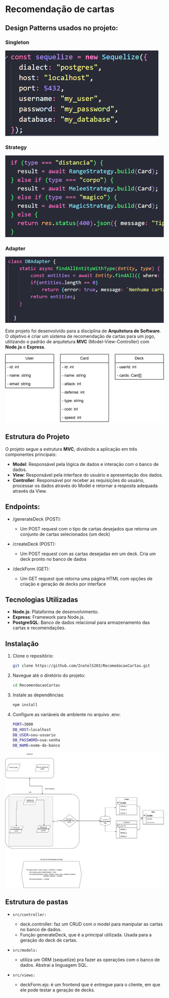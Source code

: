 # Recomendação de cartas

## Design Patterns usados no projeto:

### Singleton

![singleton](./assets/singleton.png)

### Strategy

![singleton](./assets/strategy.png)

### Adapter

![singleton](./assets/adapter.png)


Este projeto foi desenvolvido para a disciplina de **Arquitetura de Software**. O objetivo é criar um sistema de recomendação de cartas para um jogo, utilizando o padrão de arquitetura **MVC** (Model-View-Controller) com **Node.js** e **Express**.


![diagrama.png](assets/Diagrama.png)
## Estrutura do Projeto

O projeto segue a estrutura **MVC**, dividindo a aplicação em três componentes principais:

- **Model**: Responsável pela lógica de dados e interação com o banco de dados.
- **View**: Responsável pela interface do usuário e apresentação dos dados.
- **Controller**: Responsável por receber as requisições do usuário, processar os dados através do Model e retornar a resposta adequada através da View.

## Endpoints:

- /generateDeck (POST):
    - Um POST request com o tipo de cartas desejados que retorna um conjunto de cartas selecionados (um deck)

- /createDeck (POST):
    - Um POST request com as cartas desejadas em um deck. Cria um deck pronto no banco de dados

- /deckForm (GET):
    - Um GET request que retorna uma página HTML com opções de criação e geração de decks por interface

## Tecnologias Utilizadas

- **Node.js**: Plataforma de desenvolvimento.
- **Express**: Framework para Node.js.
- **PostgreSQL**: Banco de dados relacional para armazenamento das cartas e recomendações.

## Instalação

1. Clone o repositório:
   ```bash
   git clone https://github.com/InatelS203/RecomedacaoCartas.git

2. Navegue até o diretório do projeto:
   ```bash
   cd RecomendacaoCartas
   ``` 

3. Instale as dependências:
    ```bash
    npm install
    ```

4. Configure as variáveis de ambiente no arquivo .env:
    ```bash
    PORT=3000
    DB_HOST=localhost
    DB_USER=seu-usuario
    DB_PASSWORD=sua-senha
    DB_NAME=nome-do-banco
    ```
![schema.png](assets/schema.jpg)

## Estrutura de pastas

- ```src/controller:```
    - deck.controller: faz um CRUD com o model para manipular as cartas no banco de dados.
    - Função generateDeck, que é a principal utilizada. Usada para a geração do deck de cartas.

- ```src/models:``` 
    - utiliza um ORM (sequelize) pra fazer as operações com o banco de dados. Abstrai a linguagem SQL.

- ```src/views:```
    - deckForm.ejs: é um frontend que é entregue para o cliente, em que ele pode testar a geração de decks.